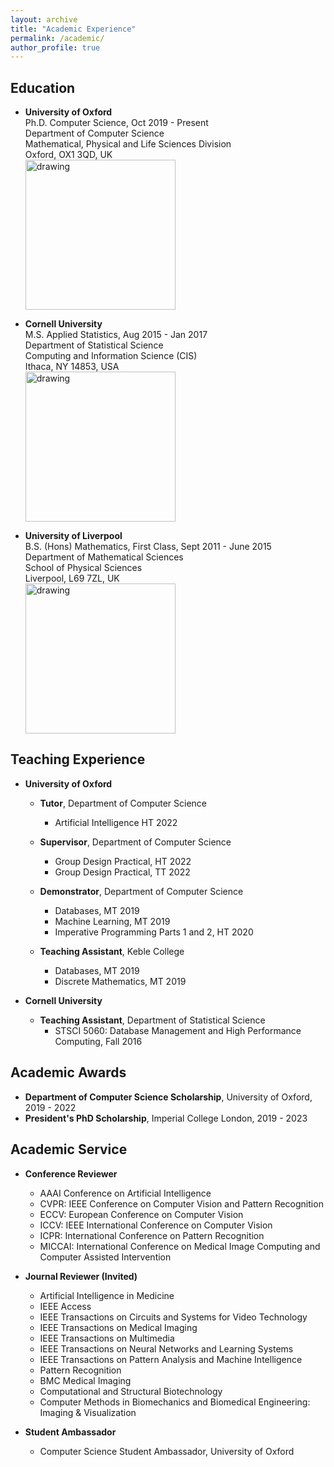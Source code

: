 ```yaml
---
layout: archive
title: "Academic Experience"
permalink: /academic/
author_profile: true
---
```

## Education
* **University of Oxford**   
  Ph.D. Computer Science, Oct 2019 - Present  
  Department of Computer Science  
  Mathematical, Physical and Life Sciences Division  
  Oxford, OX1 3QD, UK  
  <a href="http://www.cs.ox.ac.uk/"><img src="https://eveningdong.github.io/images/oxford.png" alt="drawing" width="240px"/></a> 

* **Cornell University**  
  M.S. Applied Statistics, Aug 2015 - Jan 2017  
  Department of Statistical Science  
  Computing and Information Science (CIS)  
  Ithaca, NY 14853, USA  
  <a href="https://cis.cornell.edu/cornell-computing-information-science/"><img src="https://eveningdong.github.io/images/cis.png" alt="drawing" width="240px"/></a> 

* **University of Liverpool**  
  B.S. (Hons) Mathematics, First Class, Sept 2011 - June 2015  
  Department of Mathematical Sciences  
  School of Physical Sciences  
  Liverpool, L69 7ZL, UK  
  <a href="https://www.liverpool.ac.uk/mathematical-sciences/"><img src="https://eveningdong.github.io/images/liverpool.svg" alt="drawing" width="240px"/></a>  

## Teaching Experience
* **University of Oxford**  
  + **Tutor**, Department of Computer Science   
    - Artificial Intelligence HT 2022  

  + **Supervisor**, Department of Computer Science   
    - Group Design Practical, HT 2022  
    - Group Design Practical, TT 2022  

  + **Demonstrator**, Department of Computer Science  
    - Databases, MT 2019  
    - Machine Learning, MT 2019 
    - Imperative Programming Parts 1 and 2, HT 2020 

  + **Teaching Assistant**, Keble College  
    - Databases, MT 2019  
    - Discrete Mathematics, MT 2019  
    
* **Cornell University**  
  + **Teaching Assistant**, Department of Statistical Science  
    - STSCI 5060: Database Management and High Performance Computing, Fall 2016  
  
## Academic Awards  
* **Department of Computer Science Scholarship**, University of Oxford, 2019 - 2022  
* **President's PhD Scholarship**, Imperial College London, 2019 - 2023   

## Academic Service  
* **Conference Reviewer**  
  + AAAI Conference on Artificial Intelligence    
  + CVPR: IEEE Conference on Computer Vision and Pattern Recognition  
  + ECCV: European Conference on Computer Vision  
  + ICCV: IEEE International Conference on Computer Vision  
  + ICPR: International Conference on Pattern Recognition  
  + MICCAI: International Conference on Medical Image Computing and Computer Assisted Intervention  

* **Journal Reviewer (Invited)**  
  + Artificial Intelligence in Medicine  
  + IEEE Access  
  + IEEE Transactions on Circuits and Systems for Video Technology  
  + IEEE Transactions on Medical Imaging  
  + IEEE Transactions on Multimedia  
  + IEEE Transactions on Neural Networks and Learning Systems  
  + IEEE Transactions on Pattern Analysis and Machine Intelligence  
  + Pattern Recognition  
  + BMC Medical Imaging  
  + Computational and Structural Biotechnology  
  + Computer Methods in Biomechanics and Biomedical Engineering: Imaging & Visualization

* **Student Ambassador**  
  + Computer Science Student Ambassador, University of Oxford  
